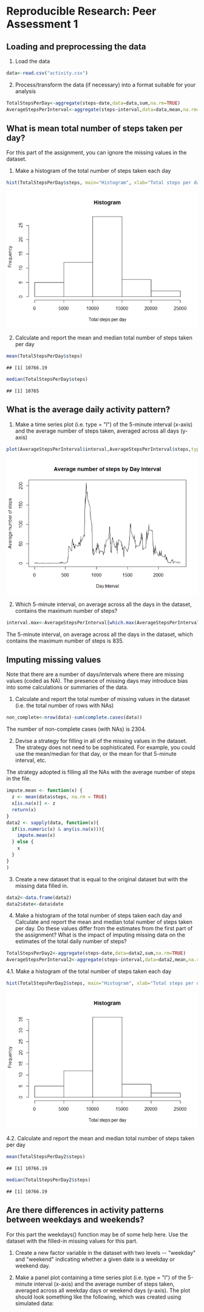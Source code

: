 # Reproducible Research: Peer Assessment 1


## Loading and preprocessing the data

1) Load the data


```r
data<-read.csv("activity.csv")
```

2) Process/transform the data (if necessary) into a format suitable for your analysis



```r
TotalStepsPerDay<-aggregate(steps~date,data=data,sum,na.rm=TRUE)
AverageStepsPerInterval<-aggregate(steps~interval,data=data,mean,na.rm=TRUE)
```

## What is mean total number of steps taken per day?

For this part of the assignment, you can ignore the missing values in the dataset.

1) Make a histogram of the total number of steps taken each day


```r
hist(TotalStepsPerDay$steps, main="Histogram", xlab="Total steps per day")
```

![](./PA1_template_files/figure-html/unnamed-chunk-3-1.png) 

2) Calculate and report the mean and median total number of steps taken per day


```r
mean(TotalStepsPerDay$steps)
```

```
## [1] 10766.19
```

```r
median(TotalStepsPerDay$steps)
```

```
## [1] 10765
```

## What is the average daily activity pattern?

1) Make a time series plot (i.e. type = "l") of the 5-minute interval (x-axis) and the average number of steps taken, averaged across all days (y-axis)


```r
plot(AverageStepsPerInterval$interval,AverageStepsPerInterval$steps,type="l",xlab="Day Interval",ylab="Average number of steps",main="Average number of steps by Day Interval")
```

![](./PA1_template_files/figure-html/unnamed-chunk-5-1.png) 

2. Which 5-minute interval, on average across all the days in the dataset, contains the maximum number of steps?



```r
interval.max<-AverageStepsPerInterval[which.max(AverageStepsPerInterval$steps),]$interval
```

The 5-minute interval, on average across all the days in the dataset, which contains the maximum number of steps is 835.

## Imputing missing values

Note that there are a number of days/intervals where there are missing values (coded as NA). The presence of missing days may introduce bias into some calculations or summaries of the data.

1. Calculate and report the total number of missing values in the dataset (i.e. the total number of rows with NAs)


```r
non_complete<-nrow(data)-sum(complete.cases(data))
```

The number of non-complete cases (with NAs) is 2304.

2. Devise a strategy for filling in all of the missing values in the dataset. The strategy does not need to be sophisticated. For example, you could use the mean/median for that day, or the mean for that 5-minute interval, etc.

The strategy adopted is filling all the NAs with the average number of steps in the file.


```r
impute.mean <- function(x) {
  z <- mean(data$steps, na.rm = TRUE)
  x[is.na(x)] <- z
  return(x)
}
data2 <- sapply(data, function(x){
  if(is.numeric(x) & any(is.na(x))){
    impute.mean(x)
  } else {
    x
  }
}
)
```

3. Create a new dataset that is equal to the original dataset but with the missing data filled in.


```r
data2<-data.frame(data2)
data2$date<-data$date
```

4. Make a histogram of the total number of steps taken each day and Calculate and report the mean and median total number of steps taken per day. Do these values differ from the estimates from the first part of the assignment? What is the impact of imputing missing data on the estimates of the total daily number of steps?


```r
TotalStepsPerDay2<-aggregate(steps~date,data=data2,sum,na.rm=TRUE)
AverageStepsPerInterval2<-aggregate(steps~interval,data=data2,mean,na.rm=TRUE)
```

4.1. Make a histogram of the total number of steps taken each day


```r
hist(TotalStepsPerDay2$steps, main="Histogram", xlab="Total steps per day")
```

![](./PA1_template_files/figure-html/unnamed-chunk-11-1.png) 

4.2. Calculate and report the mean and median total number of steps taken per day


```r
mean(TotalStepsPerDay2$steps)
```

```
## [1] 10766.19
```

```r
median(TotalStepsPerDay2$steps)
```

```
## [1] 10766.19
```

## Are there differences in activity patterns between weekdays and weekends?

For this part the weekdays() function may be of some help here. Use the dataset with the filled-in missing values for this part.

1. Create a new factor variable in the dataset with two levels -- "weekday" and "weekend" indicating whether a given date is a weekday or weekend day.

2. Make a panel plot containing a time series plot (i.e. type = "l") of the 5-minute interval (x-axis) and the average number of steps taken, averaged across all weekday days or weekend days (y-axis). The plot should look something like the following, which was created using simulated data:
